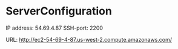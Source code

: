 # ServerConfiguration

IP address: 54.69.4.87
SSH-port: 2200

URL: http://ec2-54-69-4-87.us-west-2.compute.amazonaws.com/

